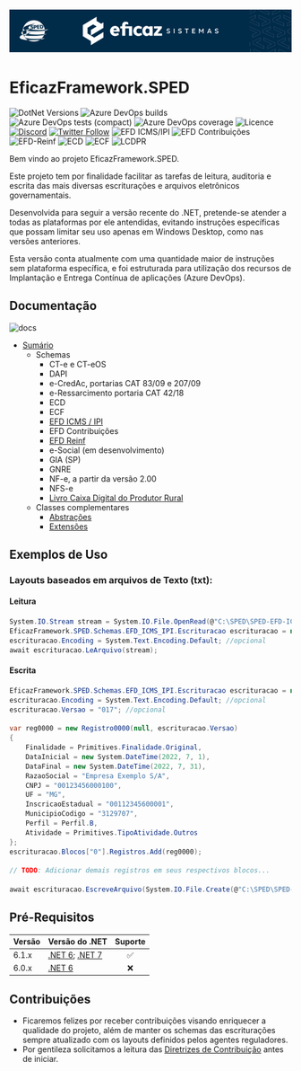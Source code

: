 # <p align="center"> ![EficazFramework.SPED](Assets/GitHub-HeaderReadme.png)
# EficazFramework.SPED

![DotNet Versions](https://img.shields.io/static/v1?label=dotnet&message=6.0%20%7C%207.0&color=blueviolet&style=flat-square&logo=dotnet)
![Azure DevOps builds](https://eficazshields.azurewebsites.net/azure-devops/build/eficazcs/EficazFramework/21?&logo=azurepipelines&logoColor=white&style=flat-square)
![Azure DevOps tests (compact)](https://eficazshields.azurewebsites.net/azure-devops/tests/eficazcs/EficazFramework/21?compact_message&logo=azuredevops&logoColor=white&style=flat-square)
![Azure DevOps coverage](https://eficazshields.azurewebsites.net/azure-devops/coverage/eficazcs/EficazFramework/21?logo=codecov&logoColor=white&style=flat-square)
![Licence](https://img.shields.io/static/v1?label=licence&message=MIT&color=blue&style=flat-square&logo=github&logoColor=white)
[![Discord](https://eficazshields.azurewebsites.net/discord/846078359498653706?color=purple&logo=discord&logoColor=white&style=flat-square)](https://discord.gg/UrVkCB2Jms)
[![Twitter Follow](https://eficazshields.azurewebsites.net/twitter/follow/EficazCS?color=blue&label=twitter&logo=twitter&logoColor=white&style=flat-square)](https://twitter.com/EficazCS)
![EFD ICMS/IPI](https://eficazshields.azurewebsites.net/badge/EFD%20ICMS%2FIPI-v017-red?style=flat-square)
![EFD Contribuições](https://eficazshields.azurewebsites.net/badge/EFD%20Contribuições-v006-blue?style=flat-square)
![EFD-Reinf](https://eficazshields.azurewebsites.net/badge/EFD%20Reinf-v2.1.1-ff69b4?style=flat-square)
![ECD](https://eficazshields.azurewebsites.net/badge/ECD-v9.00-brightgreen?style=flat-square) 
![ECF](https://eficazshields.azurewebsites.net/badge/ECF-v0007-orange?style=flat-square) 
![LCDPR](https://eficazshields.azurewebsites.net/badge/LCDPR-v0013-greenyellow?style=flat-square)
   
   Bem vindo ao projeto EficazFramework.SPED.
   
   Este projeto tem por finalidade facilitar as tarefas de leitura, auditoria e escrita das mais diversas escriturações e arquivos eletrônicos governamentais.
   
   Desenvolvida para seguir a versão recente do .NET, pretende-se atender a todas as plataformas por ele antendidas, evitando instruções específicas que possam limitar seu uso apenas em Windows Desktop, como nas versões anteriores.
   
   Esta versão conta atualmente com uma quantidade maior de instruções sem plataforma específica, e foi estruturada para utilização dos recursos de Implantação e Entrega Contínua de aplicações (Azure DevOps).


## Documentação
![docs](https://eficazshields.azurewebsites.net/badge/docs-em%20construção-orange?style=flat-square)

   - [Sumário](/Docs/Api/EficazFrameworkSPED.md) 
     - Schemas
       - CT-e e CT-eOS
       - DAPI
       - e-CredAc, portarias CAT 83/09 e 207/09
       - e-Ressarcimento portaria CAT 42/18
       - ECD
       - ECF
       - [EFD ICMS / IPI](/Docs/Api/EficazFramework.SPED.Schemas.EFD_ICMS_IPI.md)
       - EFD Contribuições
       - [EFD Reinf](/Docs/Api/EficazFramework.SPED.Schemas.EFD_Reinf.md)
       - e-Social (em desenvolvimento)
       - GIA (SP)
       - GNRE
       - NF-e, a partir da versão 2.00
       - NFS-e   
       - [Livro Caixa Digital do Produtor Rural](/Docs/Api/EficazFramework.SPED.Schemas.LCDPR.md)
     - Classes complementares
       - [Abstrações](/Docs/Api/EficazFramework.SPED.Schemas.Primitives.md)
       - [Extensões](/Docs/Api/EficazFramework.SPED.Extensions.md)
       
## Exemplos de Uso

### Layouts baseados em arquivos de Texto (txt):

#### Leitura  
```csharp  
System.IO.Stream stream = System.IO.File.OpenRead(@"C:\SPED\SPED-EFD-ICMS-IPI.txt");  
EficazFramework.SPED.Schemas.EFD_ICMS_IPI.Escrituracao escrituracao = new();  
escrituracao.Encoding = System.Text.Encoding.Default; //opcional  
await escrituracao.LeArquivo(stream);  
```  
#### Escrita  
```csharp  
EficazFramework.SPED.Schemas.EFD_ICMS_IPI.Escrituracao escrituracao = new();  
escrituracao.Encoding = System.Text.Encoding.Default; //opcional  
escrituracao.Versao = "017"; //opcional  

var reg0000 = new Registro0000(null, escrituracao.Versao)  
{  
    Finalidade = Primitives.Finalidade.Original,  
    DataInicial = new System.DateTime(2022, 7, 1),  
    DataFinal = new System.DateTime(2022, 7, 31),  
    RazaoSocial = "Empresa Exemplo S/A",  
    CNPJ = "00123456000100",  
    UF = "MG",  
    InscricaoEstadual = "00112345600001",  
    MunicipioCodigo = "3129707",  
    Perfil = Perfil.B,  
    Atividade = Primitives.TipoAtividade.Outros  
};  
escrituracao.Blocos["0"].Registros.Add(reg0000);  

// TODO: Adicionar demais registros em seus respectivos blocos...  

await escrituracao.EscreveArquivo(System.IO.File.Create(@"C:\SPED\SPED-EFD-ICMS-IPI.txt"));  
```
   
## Pré-Requisitos
| Versão | Versão do .NET | Suporte |
| :--- | :--- | :---: |
| 6.1.x | [.NET 6](https://dotnet.microsoft.com/download/dotnet/6.0); [.NET 7](https://dotnet.microsoft.com/en-us/download/dotnet/7.0) | :white_check_mark:|
| 6.0.x | [.NET 6](https://dotnet.microsoft.com/download/dotnet/6.0) | :x: |

   
 ## Contribuições
   - Ficaremos felizes por receber contribuições visando enriquecer a qualidade do projeto, além de manter os schemas das escriturações sempre atualizado com os layouts definidos pelos agentes reguladores.
   - Por gentileza solicitamos a leitura das [Diretrizes de Contribuição](/CONTRIBUTING.md) antes de iniciar.
